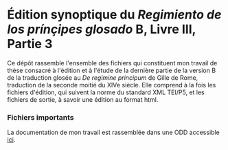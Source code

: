 # Édition synoptique du *Regimiento de los prínçipes glosado* B, Livre III, Partie 3

Ce dépôt rassemble l'ensemble des fichiers qui constituent mon travail de thèse consacré à l'édition et à l'étude de la dernière partie de la version B de la traduction glosée au *De regimine principum* de Gille de Rome, traduction de la seconde moitié du XIVe siècle. Elle comprend à la fois les fichiers d'édition, qui suivent la norme du standard XML TEI/P5, et les fichiers de sortie, à savoir une édition au format html. 



### Fichiers importants

 La documentation de mon travail est rassemblée dans une ODD accessible [ici](/Dedans/XML/schemas/pseudojerizB_ODD.xml).

